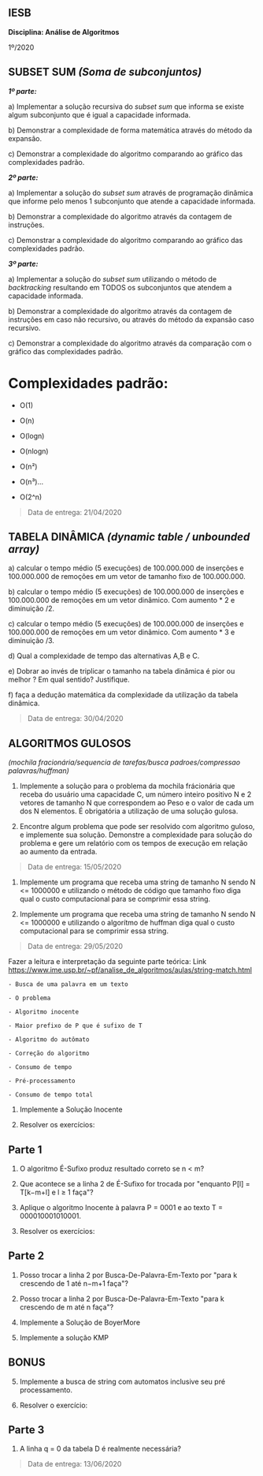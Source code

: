 ## IESB
**Disciplina: Análise de Algoritmos**

1º/2020

## SUBSET SUM *(Soma de subconjuntos)*
  

 ***1º parte:***

a) Implementar a solução recursiva do *subset sum* que informa se existe algum subconjunto que é igual a capacidade informada.

b) Demonstrar a complexidade de forma matemática através do método da expansão.

c) Demonstrar a complexidade do algoritmo comparando ao gráfico das complexidades padrão.

 ***2º parte:***

a) Implementar a solução do *subset sum* através de programação dinâmica que informe pelo menos 1 subconjunto que atende a capacidade informada.

b) Demonstrar a complexidade do algoritmo através da contagem de instruções.

c) Demonstrar a complexidade do algoritmo comparando ao gráfico das complexidades padrão.

 ***3º parte:***

a) Implementar a solução do *subset sum* utilizando o método de *backtracking* resultando em TODOS os subconjuntos que atendem a capacidade informada.

b) Demonstrar a complexidade do algoritmo através da contagem de instruções em caso não recursivo, ou através do método da expansão caso recursivo.

c) Demonstrar a complexidade do algoritmo através da comparação com o gráfico das complexidades padrão.

# Complexidades padrão:

 - O(1)

 - O(n)

 - O(logn)

 - O(nlogn)

 - O(n²)

 - O(n³)...

 - O(2^n)

> Data de entrega: 21/04/2020


## TABELA DINÂMICA *(dynamic table / unbounded array)*

a) calcular o tempo médio (5 execuções) de 100.000.000 de inserções e 100.000.000 de remoções em um vetor de tamanho fixo de 100.000.000.

b) calcular o tempo médio (5 execuções) de 100.000.000 de inserções e 100.000.000 de remoções em um vetor dinâmico. Com aumento * 2 e diminuição /2.

c) calcular o tempo médio (5 execuções) de 100.000.000 de inserções e 100.000.000 de remoções em um vetor dinâmico. Com aumento * 3 e diminuição /3.

d) Qual a complexidade de tempo das alternativas A,B e C.

e) Dobrar ao invés de triplicar o tamanho  na tabela dinâmica é pior ou melhor ? Em qual sentido? Justifique.

f) faça a dedução matemática da complexidade da utilização da tabela dinâmica.

> Data de entrega: 30/04/2020

## ALGORITMOS GULOSOS 

*(mochila fracionária/sequencia de tarefas/busca padroes/compressao palavras/huffman)*

1) Implemente a solução para o problema da mochila frácionária que receba do usuário uma capacidade C, um número inteiro positivo N e 2 vetores de tamanho N que correspondem ao Peso e o valor de cada um dos N elementos. É obrigatória a utilização de uma solução gulosa.

2) Encontre algum problema que pode ser resolvido com algoritmo guloso, e implemente sua solução. Demonstre a complexidade para solução do problema e gere um relatório com os tempos de execução em relação ao aumento da entrada.


> Data de entrega: 15/05/2020


1) Implemente um programa que receba uma string de tamanho N sendo N <= 1000000 e utilizando o método de código que tamanho
fixo diga qual o custo computacional para se comprimir essa string.

2) Implemente um programa que receba uma string de tamanho N sendo N <= 1000000 e utilizando o algorítmo de huffman diga qual o custo computacional para se comprimir essa string.


> Data de entrega: 29/05/2020


Fazer a leitura e interpretação da seguinte parte teórica: Link https://www.ime.usp.br/~pf/analise_de_algoritmos/aulas/string-match.html

    - Busca de uma palavra em um texto
    
    - O problema
    
    - Algoritmo inocente
    
    - Maior prefixo de P que é sufixo de T
    
    - Algoritmo do autômato
    
    - Correção do algoritmo
    
    - Consumo de tempo
    
    - Pré-processamento
    
    - Consumo de tempo total
    
1)  Implemente a Solução Inocente

2)  Resolver os exercícios:

## Parte 1

1. O algoritmo É-Sufixo produz resultado correto se n < m? 

2. Que acontece se a linha 2 de É-Sufixo for trocada por "enquanto P[l] = T[k−m+l] e l ≥ 1 faça"? 

3. Aplique o algoritmo Inocente à palavra P = 0001 e ao texto T = 000010001010001. 

3) Resolver os exercícios:

## Parte 2

1. Posso trocar a linha 2 por Busca-De-Palavra-Em-Texto por "para k crescendo de 1 até n−m+1 faça"?

2. Posso trocar a linha 2 por Busca-De-Palavra-Em-Texto "para k crescendo de m até n faça"? 

4)  Implemente a Solução de BoyerMore
    
5)  Implemente a solução KMP


## BONUS

5)  Implemente a busca de string com automatos inclusive seu pré processamento.

6)  Resolver o exercício:

## Parte 3

1. A linha q = 0 da tabela D é realmente necessária?


> Data de entrega: 13/06/2020    

